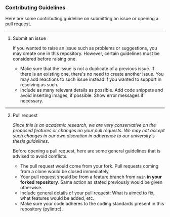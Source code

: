 ### Contributing Guidelines

Here are some contributing guideline on submitting an issue or opening a pull request.

---

1. Submit an issue

    If you wanted to raise an issue such as problems or suggestions, you may create one in this repository. However, certain guidelines must be considered before raising one.

    - Make sure that the issue is not a duplicate of a previous issue. If there is an existing one, there's no need to create another issue. You may add reactions to such issue instead if you wanted to support in resolving as such.
    - Include as many relevant details as possible. Add code snippets and avoid inserting images, if possible. Show error messages if necessary.

---

2. Pull request

    *Since this is an academic research, we are very conservative on the proposed features or changes on your pull requests. We may not accept such changes in our own discretion in adherence to our university's thesis guidelines.*

    Before opening a pull request, here are some general guidelines that is advised to avoid conflicts.

   - The pull request would come from your fork. Pull requests coming from a clone would be closed immediately.
   - Your pull request should be from a feature branch from `main` **in your forked repository**. Same action as stated previously would be given otherwise.
   - Include general details of your pull request: What is aimed to fix, what features would be added, etc.
   - Make sure your code adheres to the coding standards present in this repository (pylintrc).
